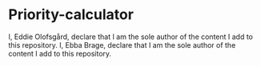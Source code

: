 # Priority-calculator



I, Eddie Olofsgård, declare that I am the sole author of the content I add to this repository.
I, Ebba Brage, declare that I am the sole author of the content I add to this repository.
